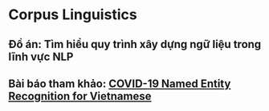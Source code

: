 # Corpus Linguistics

## Đồ án: Tìm hiểu quy trình xây dựng ngữ liệu trong lĩnh vực NLP
## Bài báo tham khảo: [COVID-19 Named Entity Recognition for Vietnamese](https://github.com/VinAIResearch/PhoNER_COVID19)
